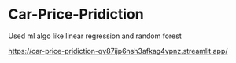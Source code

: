 # Car-Price-Pridiction
 Used ml algo like linear regression and random forest

 <a>https://car-price-pridiction-qv87ijp6nsh3afkag4vpnz.streamlit.app/ </a>
